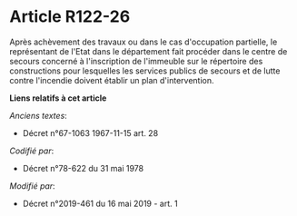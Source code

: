 # Article R122-26

Après achèvement des travaux ou dans le cas d'occupation partielle, le représentant de l'Etat dans le département fait
procéder dans le centre de secours concerné à l'inscription de l'immeuble sur le répertoire des constructions pour lesquelles
les services publics de secours et de lutte contre l'incendie doivent établir un plan d'intervention.

**Liens relatifs à cet article**

_Anciens textes_:

  - Décret n°67-1063 1967-11-15 art. 28

_Codifié par_:

  - Décret n°78-622 du 31 mai 1978

_Modifié par_:

  - Décret n°2019-461 du 16 mai 2019 - art. 1
